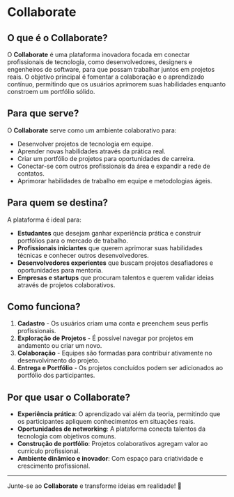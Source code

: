 # Collaborate

## O que é o Collaborate?
O **Collaborate** é uma plataforma inovadora focada em conectar profissionais de tecnologia, como desenvolvedores, designers e engenheiros de software, para que possam trabalhar juntos em projetos reais. O objetivo principal é fomentar a colaboração e o aprendizado contínuo, permitindo que os usuários aprimorem suas habilidades enquanto constroem um portfólio sólido.

## Para que serve?
O **Collaborate** serve como um ambiente colaborativo para:
- Desenvolver projetos de tecnologia em equipe.
- Aprender novas habilidades através da prática real.
- Criar um portfólio de projetos para oportunidades de carreira.
- Conectar-se com outros profissionais da área e expandir a rede de contatos.
- Aprimorar habilidades de trabalho em equipe e metodologias ágeis.

## Para quem se destina?
A plataforma é ideal para:
- **Estudantes** que desejam ganhar experiência prática e construir portfólios para o mercado de trabalho.
- **Profissionais iniciantes** que querem aprimorar suas habilidades técnicas e conhecer outros desenvolvedores.
- **Desenvolvedores experientes** que buscam projetos desafiadores e oportunidades para mentoria.
- **Empresas e startups** que procuram talentos e querem validar ideias através de projetos colaborativos.

## Como funciona?
1. **Cadastro** - Os usuários criam uma conta e preenchem seus perfis profissionais.
2. **Exploração de Projetos** - É possível navegar por projetos em andamento ou criar um novo.
3. **Colaboração** - Equipes são formadas para contribuir ativamente no desenvolvimento do projeto.
4. **Entrega e Portfólio** - Os projetos concluídos podem ser adicionados ao portfólio dos participantes.

## Por que usar o Collaborate?
- **Experiência prática**: O aprendizado vai além da teoria, permitindo que os participantes apliquem conhecimentos em situações reais.
- **Oportunidades de networking**: A plataforma conecta talentos da tecnologia com objetivos comuns.
- **Construção de portfólio**: Projetos colaborativos agregam valor ao currículo profissional.
- **Ambiente dinâmico e inovador**: Com espaço para criatividade e crescimento profissional.

---
Junte-se ao **Collaborate** e transforme ideias em realidade! 🚀
